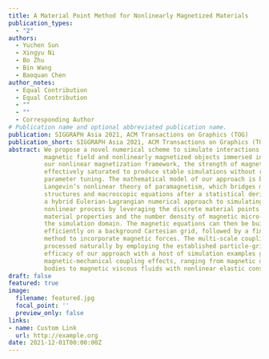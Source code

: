 ```yaml
---
title: A Material Point Method for Nonlinearly Magnetized Materials
publication_types:
  - "2"
authors:
  - Yuchen Sun
  - Xingyu Ni
  - Bo Zhu
  - Bin Wang
  - Baoquan Chen
author_notes:
  - Equal Contribution
  - Equal Contribution
  - ""
  - ""
  - Corresponding Author
# Publication name and optional abbreviated publication name.
publication: SIGGRAPH Asia 2021, ACM Transactions on Graphics (TOG)
publication_short: SIGGRAPH Asia 2021, ACM Transactions on Graphics (TOG)
abstract: We propose a novel numerical scheme to simulate interactions between a
          magnetic field and nonlinearly magnetized objects immersed in it. Under
          our nonlinear magnetization framework, the strength of magnetic forces is
          effectively saturated to produce stable simulations without requiring any
          parameter tuning. The mathematical model of our approach is based upon
          Langevin’s nonlinear theory of paramagnetism, which bridges microscopic
          structures and macroscopic equations after a statistical derivation. We devise
          a hybrid Eulerian-Lagrangian numerical approach to simulating this strongly
          nonlinear process by leveraging the discrete material points to transfer both
          material properties and the number density of magnetic micro-particles in
          the simulation domain. The magnetic equations can then be built and solved
          efficiently on a background Cartesian grid, followed by a finite difference
          method to incorporate magnetic forces. The multi-scale coupling can be
          processed naturally by employing the established particle-grid interpolation schemes in a conventional MLS-MPM framework. We demonstrate the
          efficacy of our approach with a host of simulation examples governed by
          magnetic-mechanical coupling effects, ranging from magnetic deformable
          bodies to magnetic viscous fluids with nonlinear elastic constitutive laws.
draft: false
featured: true
image:
  filename: featured.jpg
  focal_point: ''
  preview_only: false
links:
- name: Custom Link
  url: http://example.org
date: 2021-12-01T00:00:00Z
---
```

